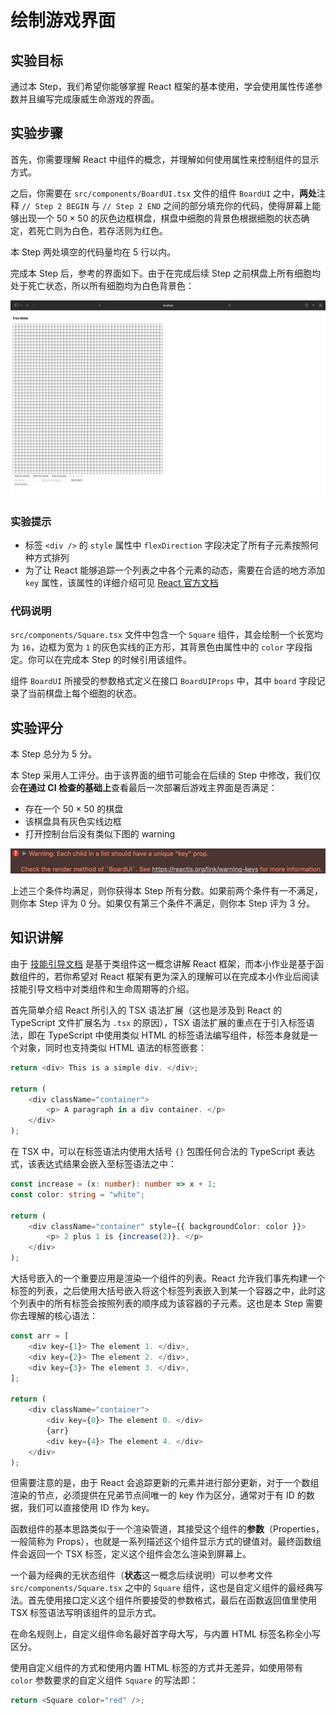 # 绘制游戏界面

## 实验目标

通过本 Step，我们希望你能够掌握 React 框架的基本使用，学会使用属性传递参数并且编写完成康威生命游戏的界面。

## 实验步骤

首先，你需要理解 React 中组件的概念，并理解如何使用属性来控制组件的显示方式。

之后，你需要在 `src/components/BoardUI.tsx` 文件的组件 `BoardUI` 之中，**两处**注释 `// Step 2 BEGIN` 与 `// Step 2 END` 之间的部分填充你的代码，使得屏幕上能够出现一个 $50 \times 50$ 的灰色边框棋盘，棋盘中细胞的背景色根据细胞的状态确定，若死亡则为白色，若存活则为红色。

本 Step 两处填空的代码量均在 5 行以内。

完成本 Step 后，参考的界面如下。由于在完成后续 Step 之前棋盘上所有细胞均处于死亡状态，所以所有细胞均为白色背景色：

![](../../static/react/step2-board.png)

### 实验提示

- 标签 `<div />` 的 `style` 属性中 `flexDirection` 字段决定了所有子元素按照何种方式排列
- 为了让 React 能够追踪一个列表之中各个元素的动态，需要在合适的地方添加 `key` 属性，该属性的详细介绍可见 [React 官方文档](https://reactjs.org/docs/lists-and-keys.html#keys)

### 代码说明

`src/components/Square.tsx` 文件中包含一个 `Square` 组件，其会绘制一个长宽均为 `16`，边框为宽为 `1` 的灰色实线的正方形，其背景色由属性中的 `color` 字段指定。你可以在完成本 Step 的时候引用该组件。

组件 `BoardUI` 所接受的参数格式定义在接口 `BoardUIProps` 中，其中 `board` 字段记录了当前棋盘上每个细胞的状态。

## 实验评分

本 Step 总分为 5 分。

本 Step 采用人工评分。由于该界面的细节可能会在后续的 Step 中修改，我们仅会**在通过 CI 检查的基础上**查看最后一次部署后游戏主界面是否满足：

- 存在一个 $50 \times 50$ 的棋盘
- 该棋盘具有灰色实线边框
- 打开控制台后没有类似下图的 warning

![](../../static/react/step2-key.png)

上述三个条件均满足，则你获得本 Step 所有分数。如果前两个条件有一不满足，则你本 Step 评为 0 分。如果仅有第三个条件不满足，则你本 Step 评为 3 分。

## 知识讲解

由于 [技能引导文档](https://docs.net9.org/frontend/react/) 是基于类组件这一概念讲解 React 框架，而本小作业是基于函数组件的，若你希望对 React 框架有更为深入的理解可以在完成本小作业后阅读技能引导文档中对类组件和生命周期等的介绍。

首先简单介绍 React 所引入的 TSX 语法扩展（这也是涉及到 React 的 TypeScript 文件扩展名为 `.tsx` 的原因），TSX 语法扩展的重点在于引入标签语法，即在 TypeScript 中使用类似 HTML 的标签语法编写组件，标签本身就是一个对象，同时也支持类似 HTML 语法的标签嵌套：

```typescript
return <div> This is a simple div. </div>;

return (
    <div className="container">
        <p> A paragraph in a div container. </p>
    </div>
);
```

在 TSX 中，可以在标签语法内使用大括号 `{}` 包围任何合法的 TypeScript 表达式，该表达式结果会嵌入至标签语法之中：

```typescript
const increase = (x: number): number => x + 1;
const color: string = "white";

return (
    <div className="container" style={{ backgroundColor: color }}>
        <p> 2 plus 1 is {increase(2)}. </p>
    </div>
);
```

大括号嵌入的一个重要应用是渲染一个组件的列表。React 允许我们事先构建一个标签的列表，之后使用大括号嵌入将这个标签列表嵌入到某一个容器之中，此时这个列表中的所有标签会按照列表的顺序成为该容器的子元素。这也是本 Step 需要你去理解的核心语法：

```typescript
const arr = [
    <div key={1}> The element 1. </div>,
    <div key={2}> The element 2. </div>,
    <div key={3}> The element 3. </div>,
];

return (
    <div className="container">
        <div key={0}> The element 0. </div>
        {arr}
        <div key={4}> The element 4. </div>
    </div>
);
```

但需要注意的是，由于 React 会追踪更新的元素并进行部分更新，对于一个数组渲染的节点，必须提供在兄弟节点间唯一的 key 作为区分，通常对于有 ID 的数据，我们可以直接使用 ID 作为 key。

函数组件的基本思路类似于一个渲染管道，其接受这个组件的**参数**（Properties，一般简称为 Props），也就是一系列描述这个组件显示方式的键值对。最终函数组件会返回一个 TSX 标签，定义这个组件会怎么渲染到屏幕上。

一个最为经典的无状态组件（**状态**这一概念后续说明）可以参考文件 `src/components/Square.tsx` 之中的 `Square` 组件，这也是自定义组件的最经典写法。首先使用接口定义这个组件所要接受的参数格式，最后在函数返回值里使用 TSX 标签语法写明该组件的显示方式。

在命名规则上，自定义组件命名最好首字母大写，与内置 HTML 标签名称全小写区分。

使用自定义组件的方式和使用内置 HTML 标签的方式并无差异，如使用带有 `color` 参数要求的自定义组件 `Square` 的写法即：

```typescript
return <Square color="red" />;
```